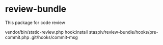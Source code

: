 # review-bundle

This package for code review

vendor/bin/static-review.php hook:install staspiv/review-bundle/hooks/pre-commit.php
.git/hooks/commit-msg
